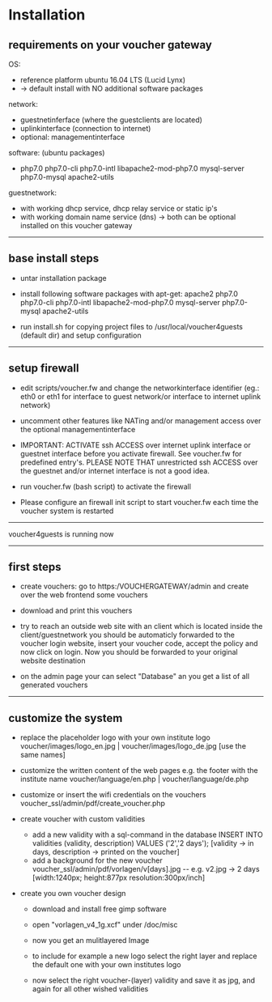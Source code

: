 # Installation

## requirements on your voucher gateway

OS: 
* reference platform ubuntu 16.04 LTS (Lucid Lynx)
* -> default install with NO additional software packages

network: 
* guestnetinferface (where the guestclients are located)
* uplinkinterface (connection to internet)
* optional: managementinterface

software: (ubuntu packages)
* php7.0 php7.0-cli php7.0-intl libapache2-mod-php7.0 mysql-server php7.0-mysql apache2-utils

guestnetwork:
* with working dhcp service, dhcp relay service or static ip's 
* with working domain name service (dns)
-> both can be optional installed on this voucher gateway

---

## base install steps

* untar installation package 

* install following software packages with apt-get:
  apache2 php7.0 php7.0-cli php7.0-intl libapache2-mod-php7.0 mysql-server php7.0-mysql apache2-utils

* run install.sh for copying project files to /usr/local/voucher4guests (default dir)
  and setup configuration

----

## setup firewall

* edit scripts/voucher.fw and change the networkinterface identifier (eg.: eth0 or 
  eth1 for interface to guest network/or interface to internet uplink network) 

* uncomment other features like NATing and/or management access over the 
  optional managementinterface

* IMPORTANT: ACTIVATE ssh ACCESS over internet uplink interface or guestnet interface
  before you activate firewall. See voucher.fw for predefined entry's. PLEASE NOTE THAT 
  unrestricted ssh ACCESS over the guestnet and/or internet interface is not a good idea. 

* run voucher.fw (bash script) to activate the firewall

* Please configure an firewall init script to start voucher.fw each time the voucher 
  system is restarted

---

voucher4guests is running now

---

## first steps

* create vouchers: go to https:/VOUCHERGATEWAY/admin and create over the web 
  frontend some vouchers

* download and print this vouchers

* try to reach an outside web site with an client which is located inside the 
  client/guestnetwork you should be automaticly forwarded to the voucher login
  website, insert your voucher code, accept the policy and now click on login.
  Now you should be forwarded to your original website destination

* on the admin page your can select "Database" an you get a list of all generated
  vouchers

---
## customize the system

* replace the placeholder logo with your own institute logo 
  voucher/images/logo_en.jpg  |  voucher/images/logo_de.jpg    [use the same names]

* customize the written content of the web pages e.g. the footer with the institute name
  voucher/language/en.php  |  voucher/language/de.php

* customize or insert the wifi credentials on the vouchers
  voucher_ssl/admin/pdf/create_voucher.php  

* create voucher with custom validities
  - add a new validity with a sql-command in the database
    INSERT INTO validities (validity, description) VALUES ('2','2 days');
    [validity -> in days, description -> printed on the voucher]
  - add a background for the new voucher
    voucher_ssl/admin/pdf/vorlagen/v[days].jpg     -- e.g. v2.jpg -> 2 days
    [width:1240px; height:877px resolution:300px/inch]

* create you own voucher design
  - download and install free gimp software
  - open "vorlagen_v4_1g.xcf" under /doc/misc
  - now you get an mulitlayered Image 

  - to include for example a new logo select the right layer
    and replace the default one with your own institutes logo
  - now select the right voucher-(layer) validity and save it as jpg,
    and again for all other wished validities
